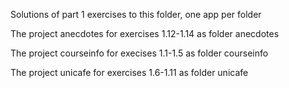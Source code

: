 Solutions of part 1 exercises to this folder, one app per folder

The project anecdotes for exercises 1.12-1.14 as folder anecdotes

The project courseinfo for execises 1.1-1.5 as folder courseinfo

The project unicafe for exercises 1.6-1.11 as folder unicafe
